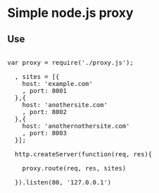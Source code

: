 # Simple node.js proxy 

## Use

<pre>

var proxy = require('./proxy.js');

  , sites = [{
    host: 'example.com'
    , port: 8001
  },{
    host: 'anothersite.com'
    , port: 8002
  },{
    host: 'anothernothersite.com'
    , port: 8003
  }];
  
  http.createServer(function(req, res){

    proxy.route(req, res, sites)

  }).listen(80, '127.0.0.1')

</pre>
